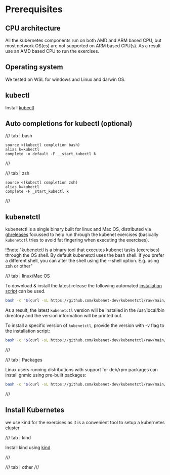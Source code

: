 # Prerequisites

## CPU architecture

All the kubernetes components run on both AMD and ARM based CPU, but most network OS(es) are not supported on ARM based CPU(s). As a result use an AMD based CPU to run the exercises.

## Operating system

We tested on WSL for windows and Linux and darwin OS.

## kubectl

Install [kubectl][kubectl]

## Auto completions for kubectl (optional)

/// tab | bash

```
source <(kubectl completion bash)
alias k=kubectl
complete -o default -F __start_kubectl k
```
///

/// tab | zsh
```
source <(kubectl completion zsh)
alias k=kubectl
complete -F _start_kubectl k
```
///

## kubenetctl

kubenetctl is a single binary built for linux and Mac OS, distributed via [ghreleases][ghreleases] focussed to help run through the kubenet exercises (basically `kubenetctl` tries to avoid fat fingering when executing the exercises).


!!!note "kubenetctl is a binary tool that executes kubenet tasks (exercises) through the OS shell. By default kubenetctl uses the bash shell. if you prefer a different shell, you can alter the shell using the --shell option. E.g. using zsh or other"

/// tab | linux/Mac OS

To download & install the latest release the following automated [installation script][installscript] can be used.

```bash
bash -c "$(curl -sL https://github.com/kubenet-dev/kubenetctl/raw/main/install.sh)"
```

As a result, the latest `kubenetctl` version will be installed in the /usr/local/bin directory and the version information will be printed out.

To install a specific version of `kubenetctl`, provide the version with -v flag to the installation script:

```bash
bash -c "$(curl -sL https://github.com/kubenet-dev/kubenetctl/raw/main/install.sh)" -- -v 0.0.1
```

///

/// tab | Packages

Linux users running distributions with support for deb/rpm packages can install gnmic using pre-built packages:

```bash
bash -c "$(curl -sL https://github.com/kubenet-dev/kubenetctl/raw/main/install.sh)" -- --use-pkg
```

///

## Install Kubernetes 

we use kind for the exercises as it is a convenient tool to setup a kubernetes cluster 

/// tab | kind

Install kind using [kind][kind-install]

///

/// tab | other
///

[kind-install]: https://kind.sigs.k8s.io/docs/user/quick-start/#installation
[kind]: https://kind.sigs.k8s.io/
[kubectl]: https://kubernetes.io/docs/tasks/tools/
[ghreleases]: https://github.com/pkgserver-dev/pkgctl/releases
[installscript]: https://github.com/pkgserver-dev/pkgctl/blob/main/install.sh